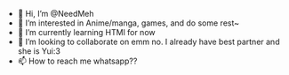 - 👋 Hi, I’m @NeedMeh
- 👀 I’m interested in Anime/manga, games, and do some rest~
- 🌱 I’m currently learning HTMl for now
- 💞️ I’m looking to collaborate on emm no. I already have best partner and she is Yui:3
- 📫 How to reach me whatsapp??

<!---
NeedMeh/NeedMeh is a ✨ special ✨ repository because its `README.md` (this file) appears on your GitHub profile.
You can click the Preview link to take a look at your changes.
--->
